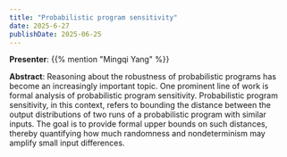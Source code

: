 ```yaml
---
title: "Probabilistic program sensitivity"
date: 2025-6-27
publishDate: 2025-06-25
---
```



**Presenter**: {{% mention "Mingqi Yang" %}}

**Abstract**: Reasoning about the robustness of probabilistic programs has become an increasingly important topic. One prominent line of work is formal analysis of probabilistic program sensitivity. Probabilistic program sensitivity, in this context, refers to bounding the distance between the output distributions of two runs of a probabilistic program with similar inputs. The goal is to provide formal upper bounds on such distances, thereby quantifying how much randomness and nondeterminism may amplify small input differences.
